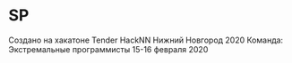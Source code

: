# SP
Создано на хакатоне Tender HackNN Нижний Новгород 2020
Команда: Экстремальные программисты 
15-16 февраля 2020
